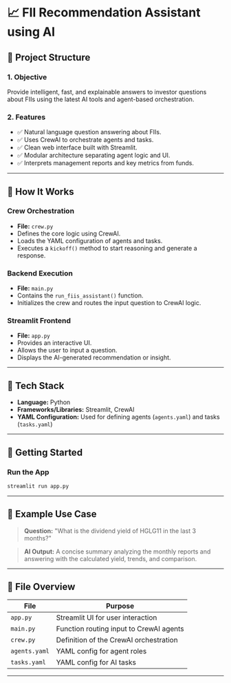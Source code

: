 # 📈 FII Recommendation Assistant using AI

## 📌 Project Structure

### 1. Objective

Provide intelligent, fast, and explainable answers to investor questions about FIIs using the latest AI tools and agent-based orchestration.

### 2. Features

- ✅ Natural language question answering about FIIs.
- ✅ Uses CrewAI to orchestrate agents and tasks.
- ✅ Clean web interface built with Streamlit.
- ✅ Modular architecture separating agent logic and UI.
- ✅ Interprets management reports and key metrics from funds.

---

## 🧠 How It Works

### Crew Orchestration

- **File:** `crew.py`
- Defines the core logic using CrewAI.
- Loads the YAML configuration of agents and tasks.
- Executes a `kickoff()` method to start reasoning and generate a response.

### Backend Execution

- **File:** `main.py`
- Contains the `run_fiis_assistant()` function.
- Initializes the crew and routes the input question to CrewAI logic.

### Streamlit Frontend

- **File:** `app.py`
- Provides an interactive UI.
- Allows the user to input a question.
- Displays the AI-generated recommendation or insight.

---

## 🧱 Tech Stack

- **Language:** Python
- **Frameworks/Libraries:** Streamlit, CrewAI
- **YAML Configuration:** Used for defining agents (`agents.yaml`) and tasks (`tasks.yaml`)

---

## 🚀 Getting Started

### Run the App

```bash
streamlit run app.py
```

---

## 🧪 Example Use Case

> **Question:** "What is the dividend yield of HGLG11 in the last 3 months?"

> **AI Output:** A concise summary analyzing the monthly reports and answering with the calculated yield, trends, and comparison.

---

## 📁 File Overview

| File              | Purpose                                  |
|-------------------|------------------------------------------|
| `app.py`          | Streamlit UI for user interaction        |
| `main.py`         | Function routing input to CrewAI agents  |
| `crew.py`         | Definition of the CrewAI orchestration   |
| `agents.yaml`     | YAML config for agent roles              |
| `tasks.yaml`      | YAML config for AI tasks                 |

---

